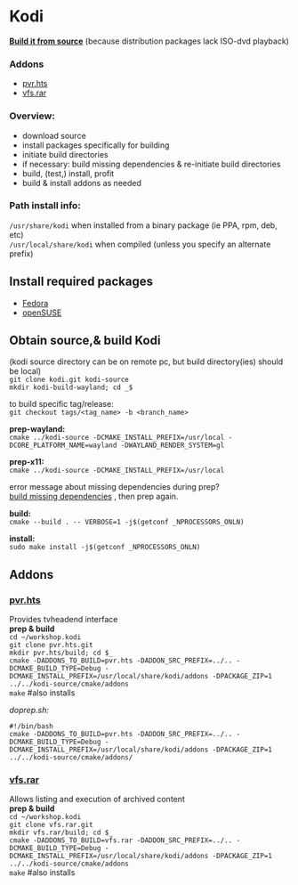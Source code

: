 
# Kodi
**[Build it from source]**
(because distribution packages lack ISO-dvd playback)  

### Addons
- [pvr.hts](#pvr.hts)  
- [vfs.rar](#vfs.rar)  

### Overview:  
- download source  
- install packages specifically for building  
- initiate build directories  
- if necessary: build missing dependencies & re-initiate build directories  
- build, (test,) install, profit  
- build & install addons as needed  

### Path install info:  
`/usr/share/kodi`  when installed from a binary package (ie PPA, rpm, deb, etc)  
`/usr/local/share/kodi`  when compiled (unless you specify an alternate prefix)  

## Install required packages
- [Fedora](#fedora)
- [openSUSE](kodi-opensuse.md#install-required-packages)

## Obtain source,& build Kodi  
(kodi source directory can be on remote pc, but build directory(ies) should be local)  
`git clone kodi.git kodi-source`  
`mkdir kodi-build-wayland; cd _$`  

to build specific tag/release:  
`git checkout tags/<tag_name> -b <branch_name>`  

**prep-wayland:**  
`cmake ../kodi-source -DCMAKE_INSTALL_PREFIX=/usr/local -DCORE_PLATFORM_NAME=wayland -DWAYLAND_RENDER_SYSTEM=gl`  
  
**prep-x11:**  
`cmake ../kodi-source -DCMAKE_INSTALL_PREFIX=/usr/local`  

error message about missing dependencies during prep?   
[build missing dependencies](https://github.com/xbmc/xbmc/blob/master/docs/README.Linux.md#31-build-missing-dependencies) , then prep again.  

**build:**  
`cmake --build . -- VERBOSE=1 -j$(getconf _NPROCESSORS_ONLN)`  

**install:**  
`sudo make install -j$(getconf _NPROCESSORS_ONLN)`  

## Addons
### [pvr.hts](https://github.com/kodi-pvr/pvr.hts#linux)
Provides tvheadend interface  
**prep & build**  
`cd ~/workshop.kodi`  
`git clone pvr.hts.git`  
`mkdir pvr.hts/build; cd $_`  
`cmake -DADDONS_TO_BUILD=pvr.hts -DADDON_SRC_PREFIX=../.. -DCMAKE_BUILD_TYPE=Debug -DCMAKE_INSTALL_PREFIX=/usr/local/share/kodi/addons -DPACKAGE_ZIP=1 ../../kodi-source/cmake/addons`  
`make` #also installs  

_doprep.sh:_  
```
#!/bin/bash
cmake -DADDONS_TO_BUILD=pvr.hts -DADDON_SRC_PREFIX=../.. -DCMAKE_BUILD_TYPE=Debug -DCMAKE_INSTALL_PREFIX=/usr/local/share/kodi/addons -DPACKAGE_ZIP=1 ../../kodi-source/cmake/addons/
```
### [vfs.rar](https://github.com/xbmc/vfs.rar)
Allows listing and execution of archived content  
**prep & build**  
`cd ~/workshop.kodi`  
`git clone vfs.rar.git`  
`mkdir vfs.rar/build; cd $_`  
`cmake -DADDONS_TO_BUILD=vfs.rar -DADDON_SRC_PREFIX=../.. -DCMAKE_BUILD_TYPE=Debug -DCMAKE_INSTALL_PREFIX=/usr/local/share/kodi/addons -DPACKAGE_ZIP=1 ../../kodi-source/cmake/addons`  
`make` #also installs  

[needed packages]: https://github.com/xbmc/xbmc/blob/master/docs/README.Fedora.md#3-install-the-required-packages
[Build it from source]: https://github.com/xbmc/xbmc/blob/master/docs/README.Fedora.md

